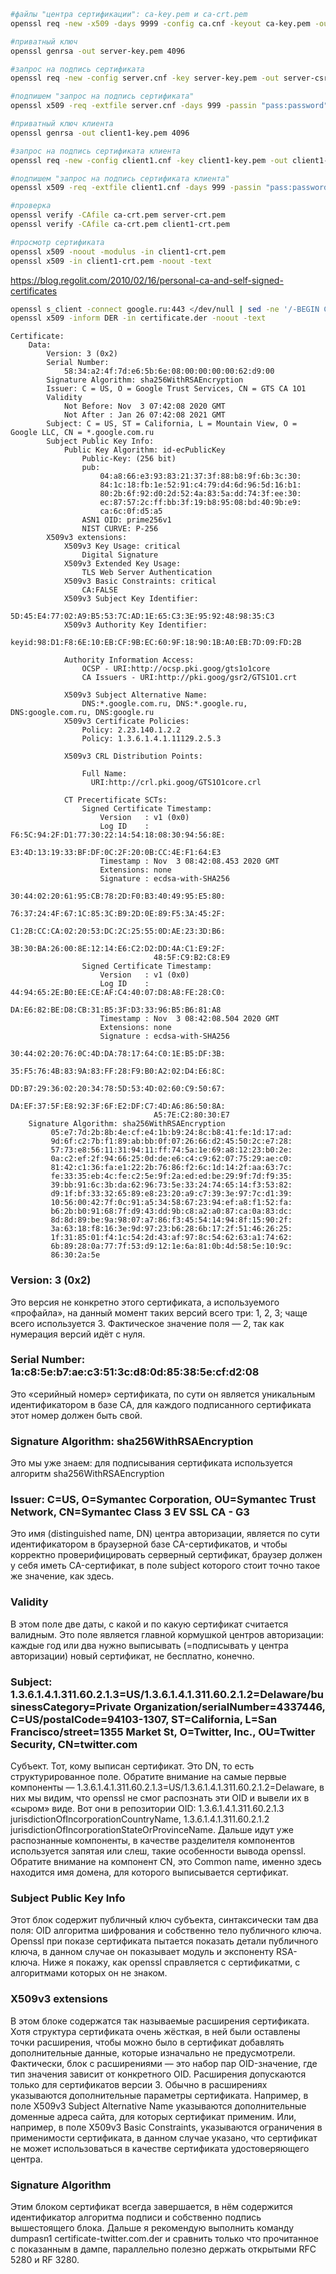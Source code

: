 ```bash
#файлы "центра сертификации": ca-key.pem и ca-crt.pem
openssl req -new -x509 -days 9999 -config ca.cnf -keyout ca-key.pem -out ca-crt.pem

#приватный ключ
openssl genrsa -out server-key.pem 4096

#запрос на подпись сертификата
openssl req -new -config server.cnf -key server-key.pem -out server-csr.pem

#подпишем "запрос на подпись сертификата"
openssl x509 -req -extfile server.cnf -days 999 -passin "pass:password" -in server-csr.pem -CA ca-crt.pem -CAkey ca-key.pem -CAcreateserial -out server-crt.pem

#приватный ключ клиента
openssl genrsa -out client1-key.pem 4096

#запрос на подпись сертификата клиента
openssl req -new -config client1.cnf -key client1-key.pem -out client1-csr.pem

#подпишем "запрос на подпись сертификата клиента"
openssl x509 -req -extfile client1.cnf -days 999 -passin "pass:password" -in client1-csr.pem -CA ca-crt.pem -CAkey ca-key.pem -CAcreateserial -out client1-crt.pem

#проверка
openssl verify -CAfile ca-crt.pem server-crt.pem
openssl verify -CAfile ca-crt.pem client1-crt.pem

#просмотр сертификата
openssl x509 -noout -modulus -in client1-crt.pem
openssl x509 -in client1-crt.pem -noout -text

```

https://blog.regolit.com/2010/02/16/personal-ca-and-self-signed-certificates


```bash
openssl s_client -connect google.ru:443 </dev/null | sed -ne '/-BEGIN CERTIFICATE-/,/-END CERTIFICATE-/p' | openssl x509 -out certificate.der -outform DER
openssl x509 -inform DER -in certificate.der -noout -text
```

```
Certificate:
    Data:
        Version: 3 (0x2)
        Serial Number:
            58:34:a2:4f:7d:e6:5b:6e:08:00:00:00:00:62:d9:00
        Signature Algorithm: sha256WithRSAEncryption
        Issuer: C = US, O = Google Trust Services, CN = GTS CA 1O1
        Validity
            Not Before: Nov  3 07:42:08 2020 GMT
            Not After : Jan 26 07:42:08 2021 GMT
        Subject: C = US, ST = California, L = Mountain View, O = Google LLC, CN = *.google.com.ru
        Subject Public Key Info:
            Public Key Algorithm: id-ecPublicKey
                Public-Key: (256 bit)
                pub:
                    04:a8:66:e3:93:83:21:37:3f:88:b8:9f:6b:3c:30:
                    84:1c:18:fb:1e:52:91:c4:79:d4:6d:96:5d:16:b1:
                    80:2b:6f:92:d0:2d:52:4a:83:5a:dd:74:3f:ee:30:
                    ec:87:57:2c:ff:bb:3f:19:b8:95:08:bd:40:9b:e9:
                    ca:6c:0f:d5:a5
                ASN1 OID: prime256v1
                NIST CURVE: P-256
        X509v3 extensions:
            X509v3 Key Usage: critical
                Digital Signature
            X509v3 Extended Key Usage:
                TLS Web Server Authentication
            X509v3 Basic Constraints: critical
                CA:FALSE
            X509v3 Subject Key Identifier:
                5D:45:E4:77:02:A9:B5:53:7C:AD:1E:65:C3:3E:95:92:48:98:35:C3
            X509v3 Authority Key Identifier:
                keyid:98:D1:F8:6E:10:EB:CF:9B:EC:60:9F:18:90:1B:A0:EB:7D:09:FD:2B

            Authority Information Access:
                OCSP - URI:http://ocsp.pki.goog/gts1o1core
                CA Issuers - URI:http://pki.goog/gsr2/GTS1O1.crt

            X509v3 Subject Alternative Name:
                DNS:*.google.com.ru, DNS:*.google.ru, DNS:google.com.ru, DNS:google.ru
            X509v3 Certificate Policies:
                Policy: 2.23.140.1.2.2
                Policy: 1.3.6.1.4.1.11129.2.5.3

            X509v3 CRL Distribution Points:

                Full Name:
                  URI:http://crl.pki.goog/GTS1O1core.crl

            CT Precertificate SCTs:
                Signed Certificate Timestamp:
                    Version   : v1 (0x0)
                    Log ID    : F6:5C:94:2F:D1:77:30:22:14:54:18:08:30:94:56:8E:
                                E3:4D:13:19:33:BF:DF:0C:2F:20:0B:CC:4E:F1:64:E3
                    Timestamp : Nov  3 08:42:08.453 2020 GMT
                    Extensions: none
                    Signature : ecdsa-with-SHA256
                                30:44:02:20:61:95:CB:78:2D:F0:B3:40:49:95:E5:80:
                                76:37:24:4F:67:1C:85:3C:B9:2D:0E:89:F5:3A:45:2F:
                                C1:2B:CC:CA:02:20:53:DC:2C:25:55:0D:AE:23:3D:B6:
                                3B:30:BA:26:00:8E:12:14:E6:C2:D2:DD:4A:C1:E9:2F:
                                48:5F:C9:B2:C8:E9
                Signed Certificate Timestamp:
                    Version   : v1 (0x0)
                    Log ID    : 44:94:65:2E:B0:EE:CE:AF:C4:40:07:D8:A8:FE:28:C0:
                                DA:E6:82:BE:D8:CB:31:B5:3F:D3:33:96:B5:B6:81:A8
                    Timestamp : Nov  3 08:42:08.504 2020 GMT
                    Extensions: none
                    Signature : ecdsa-with-SHA256
                                30:44:02:20:76:0C:4D:DA:78:17:64:C0:1E:B5:DF:3B:
                                35:F5:76:4B:83:9A:83:FF:28:F9:B0:A2:02:D4:E6:8C:
                                DD:B7:29:36:02:20:34:78:5D:53:4D:02:60:C9:50:67:
                                DA:EF:37:5F:E8:92:3F:6F:E2:DF:C7:4D:A6:86:50:8A:
                                A5:7E:C2:80:30:E7
    Signature Algorithm: sha256WithRSAEncryption
         05:e7:7d:2b:8b:4e:cf:e4:1b:b9:24:8c:b8:41:fe:1d:17:ad:
         9d:6f:c2:7b:f1:89:ab:bb:0f:07:26:66:d2:45:50:2c:e7:28:
         57:73:e8:56:11:31:94:11:ff:74:5a:1e:69:a8:12:23:b0:2e:
         0a:c2:ef:2f:94:66:25:0d:de:e6:c4:c9:62:07:75:29:ae:c0:
         81:42:c1:36:fa:e1:22:2b:76:86:f2:6c:1d:14:2f:aa:63:7c:
         fe:33:35:eb:4c:fe:c2:5e:9f:2a:ed:ed:be:29:9f:7d:f9:35:
         39:bb:91:6c:3b:da:62:96:73:5e:33:24:74:65:14:f3:53:82:
         d9:1f:bf:33:32:65:89:e8:23:20:a9:c7:39:3e:97:7c:d1:39:
         10:56:00:42:7f:0c:91:a5:34:58:67:23:94:ef:a8:f1:52:fa:
         b6:2b:b0:91:68:7f:d9:43:dd:9b:c8:a2:a0:87:ca:0a:83:dc:
         8d:8d:89:be:9a:98:07:a7:86:f3:45:54:14:94:8f:15:90:2f:
         3a:63:18:f8:16:3e:9d:97:23:b6:28:6b:17:2f:51:46:26:25:
         1f:31:85:01:f4:1c:54:2d:43:af:97:8c:54:62:63:a1:74:62:
         6b:89:28:0a:77:7f:53:d9:12:1e:6a:81:0b:4d:58:5e:10:9c:
         86:30:2a:5e
```

### Version: 3 (0x2)
Это версия не конкретно этого сертификата, а используемого «профайла», на данный момент таких версий всего три: 1, 2, 3; чаще всего используется 3. Фактическое значение поля — 2, так как нумерация версий идёт с нуля.

### Serial Number: 1a:c8:5e:b7:ae:c3:51:3c:d8:0d:85:38:5e:cf:d2:08
Это «серийный номер» сертификата, по сути он является уникальным идентификатором в базе CA, для каждого подписанного сертификата этот номер должен быть свой.

### Signature Algorithm: sha256WithRSAEncryption
Это мы уже знаем: для подписывания сертификата используется алгоритм sha256WithRSAEncryption

### Issuer: C=US, O=Symantec Corporation, OU=Symantec Trust Network, CN=Symantec Class 3 EV SSL CA - G3
Это имя (distinguished name, DN) центра авторизации, является по сути идентификатором в браузерной базе CA-сертификатов, и чтобы корректно проверифицировать серверный сертификат, браузер должен у себя иметь CA-сертификат, в поле subject которого стоит точно такое же значение, как здесь.

### Validity
В этом поле две даты, с какой и по какую сертификат считается валидным. Это поле является главной кормушкой центров авторизации: каждые год или два нужно выписывать (=подписывать у центра авторизации) новый сертификат, не бесплатно, конечно.

### Subject: 1.3.6.1.4.1.311.60.2.1.3=US/1.3.6.1.4.1.311.60.2.1.2=Delaware/businessCategory=Private Organization/serialNumber=4337446, C=US/postalCode=94103-1307, ST=California, L=San Francisco/street=1355 Market St, O=Twitter, Inc., OU=Twitter Security, CN=twitter.com
Субъект. Тот, кому выписан сертификат. Это DN, то есть структурированное поле. Обратите внимание на самые первые компоненты — 1.3.6.1.4.1.311.60.2.1.3=US/1.3.6.1.4.1.311.60.2.1.2=Delaware, в них мы видим, что openssl не смог распознать эти OID и вывели их в «сыром» виде. Вот они в репозитории OID: 1.3.6.1.4.1.311.60.2.1.3 jurisdictionOfIncorporationCountryName, 1.3.6.1.4.1.311.60.2.1.2 jurisdictionOfIncorporationStateOrProvinceName. Дальше идут уже распознанные компоненты, в качестве разделителя компонентов используется запятая или слеш, такие особенности вывода openssl.
Обратите внимание на компонент CN, это Common name, именно здесь находится имя домена, для которого выписывается сертификат.

### Subject Public Key Info
Этот блок содержит публичный ключ субъекта, синтаксически там два поля: OID алгоритма шифрования и собственно тело публичного ключа. Openssl при показе сертификата пытается показать детали публичного ключа, в данном случае он показывает модуль и экспоненту RSA-ключа. Ниже я покажу, как openssl справляется с сертификатми, с алгоритмами которых он не знаком.

### X509v3 extensions
В этом блоке содержатся так называемые расширения сертификата. Хотя структура сертификата очень жёсткая, в ней были оставлены точки расширения, чтобы можно было в сертификат добавлять дополнительные данные, которые изначально не предусмотрели. Фактически, блок с расширениями — это набор пар OID-значение, где тип значения зависит от конкретного OID. Расширения допускаются только для сертификатов версии 3.
Обычно в расширениях указываются дополнительные параметры сертификата. Например, в поле X509v3 Subject Alternative Name указываются дополнительные доменные адреса сайта, для которых сертификат применим. Или, например, в поле X509v3 Basic Constraints, указываются ограничения в применимости сертификата, в данном случае указано, что сертификат не может использоваться в качестве сертификата удостоверяющего центра.

### Signature Algorithm
Этим блоком сертификат всегда завершается, в нём содержится идентификатор алгоритма подписи и собственно подпись вышестоящего блока.
Дальше я рекомендую выполнить команду dumpasn1 certificate-twitter.com.der и сравнить только что прочитанное с показанным в дампе, параллельно полезно держать открытыми RFC 5280 и RF 3280.